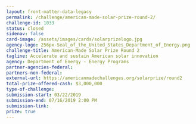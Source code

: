 ```yaml
---
layout: front-matter-data-legacy
permalink: /challenge/american-made-solar-prize-round-2/
challenge-id: 1033
status: closed
sidenav: false
card-image: /assets/images/cards/solarprizelogo.jpg
agency-logo: 256px-Seal_of_the_United_States_Department_of_Energy.png
challenge-title: American-Made Solar Prize Round 2
tagline: Accelerate and sustain American solar innovation
agency: Department of Energy - Energy Programs
partner-agencies-federal: 
partners-non-federal: 
external-url: https://americanmadechallenges.org/solarprize/round2
total-prize-offered-cash: $3,000,000
type-of-challenge: 
submission-start: 03/22/2019
submission-end: 07/16/2019 2:00 PM
submission-link:  
prize: true
---
```




